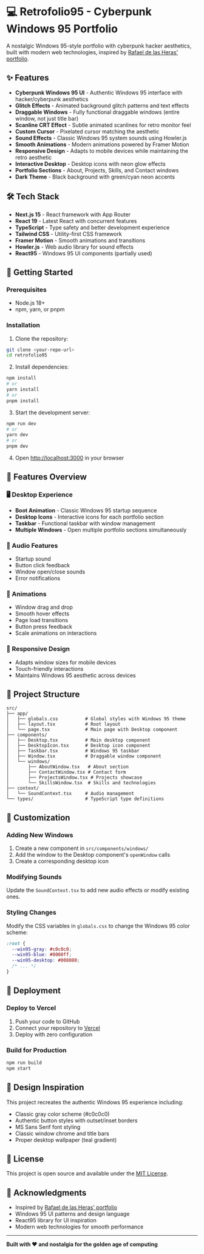# 💻 Retrofolio95 - Cyberpunk Windows 95 Portfolio

A nostalgic Windows 95-style portfolio with cyberpunk hacker aesthetics, built with modern web technologies, inspired by [Rafael de las Heras' portfolio](https://rafaheras.dev/).

## ✨ Features

- **Cyberpunk Windows 95 UI** - Authentic Windows 95 interface with hacker/cyberpunk aesthetics
- **Glitch Effects** - Animated background glitch patterns and text effects
- **Draggable Windows** - Fully functional draggable windows (entire window, not just title bar)
- **Scanline CRT Effect** - Subtle animated scanlines for retro monitor feel
- **Custom Cursor** - Pixelated cursor matching the aesthetic
- **Sound Effects** - Classic Windows 95 system sounds using Howler.js
- **Smooth Animations** - Modern animations powered by Framer Motion
- **Responsive Design** - Adapts to mobile devices while maintaining the retro aesthetic
- **Interactive Desktop** - Desktop icons with neon glow effects
- **Portfolio Sections** - About, Projects, Skills, and Contact windows
- **Dark Theme** - Black background with green/cyan neon accents

## 🛠️ Tech Stack

- **Next.js 15** - React framework with App Router
- **React 19** - Latest React with concurrent features
- **TypeScript** - Type safety and better development experience
- **Tailwind CSS** - Utility-first CSS framework
- **Framer Motion** - Smooth animations and transitions
- **Howler.js** - Web audio library for sound effects
- **React95** - Windows 95 UI components (partially used)

## 🚀 Getting Started

### Prerequisites

- Node.js 18+ 
- npm, yarn, or pnpm

### Installation

1. Clone the repository:
```bash
git clone <your-repo-url>
cd retrofolio95
```

2. Install dependencies:
```bash
npm install
# or
yarn install
# or
pnpm install
```

3. Start the development server:
```bash
npm run dev
# or
yarn dev
# or
pnpm dev
```

4. Open [http://localhost:3000](http://localhost:3000) in your browser

## 📱 Features Overview

### 🖥️ Desktop Experience
- **Boot Animation** - Classic Windows 95 startup sequence
- **Desktop Icons** - Interactive icons for each portfolio section
- **Taskbar** - Functional taskbar with window management
- **Multiple Windows** - Open multiple portfolio sections simultaneously

### 🎵 Audio Features
- Startup sound
- Button click feedback
- Window open/close sounds
- Error notifications

### 🎨 Animations
- Window drag and drop
- Smooth hover effects
- Page load transitions
- Button press feedback
- Scale animations on interactions

### 📱 Responsive Design
- Adapts window sizes for mobile devices
- Touch-friendly interactions
- Maintains Windows 95 aesthetic across devices

## 📁 Project Structure

```
src/
├── app/
│   ├── globals.css          # Global styles with Windows 95 theme
│   ├── layout.tsx           # Root layout
│   └── page.tsx             # Main page with Desktop component
├── components/
│   ├── Desktop.tsx          # Main desktop component
│   ├── DesktopIcon.tsx      # Desktop icon component
│   ├── Taskbar.tsx          # Windows 95 taskbar
│   ├── Window.tsx           # Draggable window component
│   └── windows/
│       ├── AboutWindow.tsx   # About section
│       ├── ContactWindow.tsx # Contact form
│       ├── ProjectsWindow.tsx # Projects showcase
│       └── SkillsWindow.tsx  # Skills and technologies
├── context/
│   └── SoundContext.tsx     # Audio management
└── types/                   # TypeScript type definitions
```

## 🎯 Customization

### Adding New Windows
1. Create a new component in `src/components/windows/`
2. Add the window to the Desktop component's `openWindow` calls
3. Create a corresponding desktop icon

### Modifying Sounds
Update the `SoundContext.tsx` to add new audio effects or modify existing ones.

### Styling Changes
Modify the CSS variables in `globals.css` to change the Windows 95 color scheme:

```css
:root {
  --win95-gray: #c0c0c0;
  --win95-blue: #0000ff;
  --win95-desktop: #008080;
  /* ... */
}
```

## 🚀 Deployment

### Deploy to Vercel

1. Push your code to GitHub
2. Connect your repository to [Vercel](https://vercel.com)
3. Deploy with zero configuration

### Build for Production

```bash
npm run build
npm start
```

## 🎨 Design Inspiration

This project recreates the authentic Windows 95 experience including:
- Classic gray color scheme (#c0c0c0)
- Authentic button styles with outset/inset borders
- MS Sans Serif font styling
- Classic window chrome and title bars
- Proper desktop wallpaper (teal gradient)

## 📄 License

This project is open source and available under the [MIT License](LICENSE).

## 🙏 Acknowledgments

- Inspired by [Rafael de las Heras' portfolio](https://rafaheras.dev/)
- Windows 95 UI patterns and design language
- React95 library for UI inspiration
- Modern web technologies for smooth performance

---

**Built with ❤️ and nostalgia for the golden age of computing**